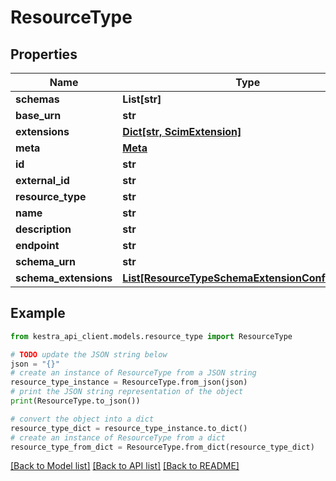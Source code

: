 # ResourceType


## Properties

Name | Type | Description | Notes
------------ | ------------- | ------------- | -------------
**schemas** | **List[str]** |  | [optional] 
**base_urn** | **str** |  | [optional] 
**extensions** | [**Dict[str, ScimExtension]**](ScimExtension.md) |  | [optional] 
**meta** | [**Meta**](Meta.md) |  | 
**id** | **str** |  | [optional] 
**external_id** | **str** |  | [optional] 
**resource_type** | **str** |  | 
**name** | **str** |  | [optional] 
**description** | **str** |  | [optional] 
**endpoint** | **str** |  | [optional] 
**schema_urn** | **str** |  | [optional] 
**schema_extensions** | [**List[ResourceTypeSchemaExtensionConfiguration]**](ResourceTypeSchemaExtensionConfiguration.md) |  | [optional] 

## Example

```python
from kestra_api_client.models.resource_type import ResourceType

# TODO update the JSON string below
json = "{}"
# create an instance of ResourceType from a JSON string
resource_type_instance = ResourceType.from_json(json)
# print the JSON string representation of the object
print(ResourceType.to_json())

# convert the object into a dict
resource_type_dict = resource_type_instance.to_dict()
# create an instance of ResourceType from a dict
resource_type_from_dict = ResourceType.from_dict(resource_type_dict)
```
[[Back to Model list]](../README.md#documentation-for-models) [[Back to API list]](../README.md#documentation-for-api-endpoints) [[Back to README]](../README.md)


